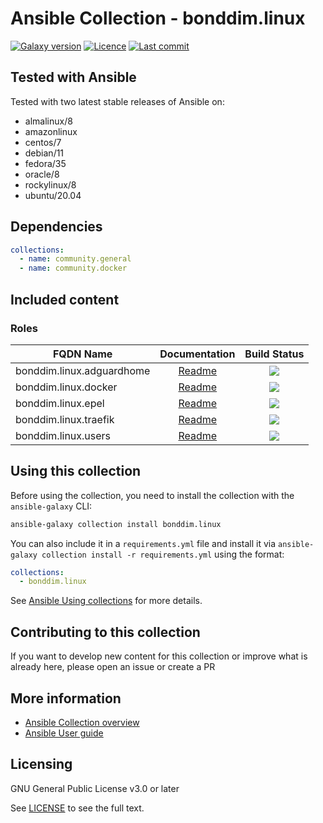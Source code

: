 # Ansible Collection - bonddim.linux

[![Galaxy version](https://img.shields.io/badge/dynamic/json?style=flat&label=galaxy&logo=ansible&url=https://galaxy.ansible.com/api/v2/collections/bonddim/linux/&query=latest_version.version)](https://galaxy.ansible.com/bonddim/linux)
[![Licence](https://img.shields.io/github/license/bonddim/ansible-collection-linux?logo=license)](https://github.com/bonddim/ansible-collection-linux/blob/main/LICENSE)
[![Last commit](https://img.shields.io/github/last-commit/bonddim/ansible-collection-linux?logo=github)](https://github.com/bonddim/ansible-collection-linux/commits/main)

## Tested with Ansible
Tested with two latest stable releases of Ansible on:
  - almalinux/8
  - amazonlinux
  - centos/7
  - debian/11
  - fedora/35
  - oracle/8
  - rockylinux/8
  - ubuntu/20.04

## Dependencies
```yaml
collections:
  - name: community.general
  - name: community.docker
```


## Included content
### Roles

| FQDN Name | Documentation | Build Status |
| --------- | :-----------: | :----------: |
| bonddim.linux.adguardhome | [Readme](https://github.com/bonddim/ansible-collection-linux/blob/main/roles/adguardhome/README.md) | [![](https://img.shields.io/github/workflow/status/bonddim/ansible-collection-linux/adguardhome/main?logo=github)](https://github.com/bonddim/ansible-collection-linux/actions/workflows/role_adguardhome.yaml?query=branch%3Amain) |
| bonddim.linux.docker | [Readme](https://github.com/bonddim/ansible-collection-linux/blob/main/roles/docker/README.md) | [![](https://img.shields.io/github/workflow/status/bonddim/ansible-collection-linux/docker/main?logo=github)](https://github.com/bonddim/ansible-collection-linux/actions/workflows/role_docker.yaml?query=branch%3Amain) |
| bonddim.linux.epel | [Readme](https://github.com/bonddim/ansible-collection-linux/blob/main/roles/epel/README.md) | [![](https://img.shields.io/github/workflow/status/bonddim/ansible-collection-linux/epel/main?logo=github)](https://github.com/bonddim/ansible-collection-linux/actions/workflows/role_epel.yaml?query=branch%3Amain) |
| bonddim.linux.traefik | [Readme](https://github.com/bonddim/ansible-collection-linux/blob/main/roles/traefik/README.md) | [![](https://img.shields.io/github/workflow/status/bonddim/ansible-collection-linux/traefik/main?logo=github)](https://github.com/bonddim/ansible-collection-linux/actions/workflows/role_traefik.yaml?query=branch%3Amain) |
| bonddim.linux.users | [Readme](https://github.com/bonddim/ansible-collection-linux/blob/main/roles/users/README.md) | [![](https://img.shields.io/github/workflow/status/bonddim/ansible-collection-linux/users/main?logo=github)](https://github.com/bonddim/ansible-collection-linux/actions/workflows/role_users.yaml?query=branch%3Amain) |


## Using this collection
Before using the collection, you need to install the collection with the `ansible-galaxy` CLI:
```bash
ansible-galaxy collection install bonddim.linux
```

You can also include it in a `requirements.yml` file and install it via `ansible-galaxy collection install -r requirements.yml` using the format:
```yaml
collections:
  - bonddim.linux
```

See [Ansible Using collections](https://docs.ansible.com/ansible/latest/user_guide/collections_using.html) for more details.


## Contributing to this collection
If you want to develop new content for this collection or improve what is already here, please open an issue or create a PR


## More information
- [Ansible Collection overview](https://github.com/ansible-collections/overview)
- [Ansible User guide](https://docs.ansible.com/ansible/latest/user_guide/index.html)


## Licensing
GNU General Public License v3.0 or later

See [LICENSE](https://github.com/bonddim/ansible-collection-linux/blob/main/LICENSE) to see the full text.
